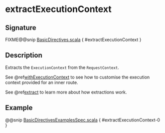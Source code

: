 <a id="extractexecutioncontext"></a>
# extractExecutionContext

## Signature

FIXME@@snip [BasicDirectives.scala](../../../../../../../../../akka-http/src/main/scala/akka/http/scaladsl/server/directives/BasicDirectives.scala) { #extractExecutionContext }

## Description

Extracts the `ExecutionContext` from the `RequestContext`.

See @ref[withExecutionContext](withExecutionContext.md#withexecutioncontext) to see how to customise the execution context provided for an inner route.

See @ref[extract](extract.md#extract) to learn more about how extractions work.

## Example

@@snip [BasicDirectivesExamplesSpec.scala](../../../../../../../test/scala/docs/http/scaladsl/server/directives/BasicDirectivesExamplesSpec.scala) { #extractExecutionContext-0 }